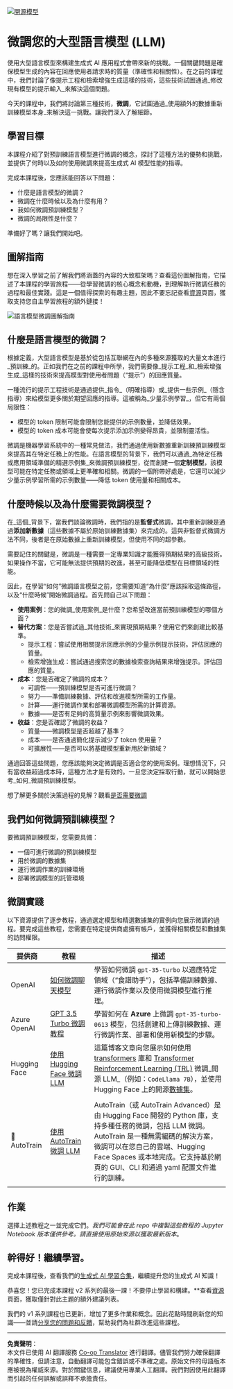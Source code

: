 <!--
CO_OP_TRANSLATOR_METADATA:
{
  "original_hash": "807f0d9fc1747e796433534e1be6a98a",
  "translation_date": "2025-10-17T15:17:15+00:00",
  "source_file": "18-fine-tuning/README.md",
  "language_code": "mo"
}
-->
[![開源模型](../../../translated_images/18-lesson-banner.f30176815b1a5074fce9cceba317720586caa99e24001231a92fd04eeb54a121.mo.png)](https://youtu.be/6UAwhL9Q-TQ?si=5jJd8yeQsCfJ97em)

# 微調您的大型語言模型 (LLM)

使用大型語言模型來構建生成式 AI 應用程式會帶來新的挑戰。一個關鍵問題是確保模型生成的內容在回應使用者請求時的質量（準確性和相關性）。在之前的課程中，我們討論了像提示工程和檢索增強生成這樣的技術，這些技術試圖通過_修改現有模型的提示輸入_來解決這個問題。

今天的課程中，我們將討論第三種技術，**微調**，它試圖通過_使用額外的數據重新訓練模型本身_來解決這一挑戰。讓我們深入了解細節。

## 學習目標

本課程介紹了對預訓練語言模型進行微調的概念，探討了這種方法的優勢和挑戰，並提供了何時以及如何使用微調來提高生成式 AI 模型性能的指導。

完成本課程後，您應該能回答以下問題：

- 什麼是語言模型的微調？
- 微調在什麼時候以及為什麼有用？
- 我如何微調預訓練模型？
- 微調的局限性是什麼？

準備好了嗎？讓我們開始吧。

## 圖解指南

想在深入學習之前了解我們將涵蓋的內容的大致框架嗎？查看這份圖解指南，它描述了本課程的學習旅程——從學習微調的核心概念和動機，到理解執行微調任務的過程和最佳實踐。這是一個值得探索的有趣主題，因此不要忘記查看[資源](./RESOURCES.md?WT.mc_id=academic-105485-koreyst)頁面，獲取支持您自主學習旅程的額外鏈接！

![語言模型微調圖解指南](../../../translated_images/18-fine-tuning-sketchnote.11b21f9ec8a703467a120cb79a28b5ac1effc8d8d9d5b31bbbac6b8640432e14.mo.png)

## 什麼是語言模型的微調？

根據定義，大型語言模型是基於從包括互聯網在內的多種來源獲取的大量文本進行_預訓練_的。正如我們在之前的課程中所學，我們需要像_提示工程_和_檢索增強生成_這樣的技術來提高模型對使用者問題（“提示”）的回應質量。

一種流行的提示工程技術是通過提供_指令_（明確指導）或_提供一些示例_（隱含指導）來給模型更多關於期望回應的指導。這被稱為_少量示例學習_，但它有兩個局限性：

- 模型的 token 限制可能會限制您能提供的示例數量，並降低效果。
- 模型的 token 成本可能會使每次提示添加示例變得昂貴，並限制靈活性。

微調是機器學習系統中的一種常見做法，我們通過使用新數據重新訓練預訓練模型來提高其在特定任務上的性能。在語言模型的背景下，我們可以通過_為特定任務或應用領域準備的精選示例集_來微調預訓練模型，從而創建一個**定制模型**，該模型可能在特定任務或領域上更準確和相關。微調的一個附帶好處是，它還可以減少少量示例學習所需的示例數量——降低 token 使用量和相關成本。

## 什麼時候以及為什麼需要微調模型？

在_這個_背景下，當我們談論微調時，我們指的是**監督式**微調，其中重新訓練是通過**添加新數據**（這些數據不屬於原始訓練數據集）來完成的。這與非監督式微調方法不同，後者是在原始數據上重新訓練模型，但使用不同的超參數。

需要記住的關鍵是，微調是一種需要一定專業知識才能獲得預期結果的高級技術。如果操作不當，它可能無法提供預期的改進，甚至可能降低模型在目標領域的性能。

因此，在學習“如何”微調語言模型之前，您需要知道“為什麼”應該採取這條路徑，以及“什麼時候”開始微調過程。首先問自己以下問題：

- **使用案例**：您的微調_使用案例_是什麼？您希望改進當前預訓練模型的哪個方面？
- **替代方案**：您是否嘗試過_其他技術_來實現預期結果？使用它們來創建比較基準。
  - 提示工程：嘗試使用相關提示回應示例的少量示例提示技術。評估回應的質量。
  - 檢索增強生成：嘗試通過搜索您的數據檢索查詢結果來增強提示。評估回應的質量。
- **成本**：您是否確定了微調的成本？
  - 可調性——預訓練模型是否可進行微調？
  - 努力——準備訓練數據、評估和改進模型所需的工作量。
  - 計算——運行微調作業和部署微調模型所需的計算資源。
  - 數據——是否有足夠的高質量示例來影響微調效果。
- **收益**：您是否確認了微調的收益？
  - 質量——微調模型是否超越了基準？
  - 成本——是否通過簡化提示減少了 token 使用量？
  - 可擴展性——是否可以將基礎模型重新用於新領域？

通過回答這些問題，您應該能夠決定微調是否適合您的使用案例。理想情況下，只有當收益超過成本時，這種方法才是有效的。一旦您決定採取行動，就可以開始思考_如何_微調預訓練模型。

想了解更多關於決策過程的見解？觀看[是否需要微調](https://www.youtube.com/watch?v=0Jo-z-MFxJs)

## 我們如何微調預訓練模型？

要微調預訓練模型，您需要具備：

- 一個可進行微調的預訓練模型
- 用於微調的數據集
- 運行微調作業的訓練環境
- 部署微調模型的託管環境

## 微調實踐

以下資源提供了逐步教程，通過選定模型和精選數據集的實例向您展示微調的過程。要完成這些教程，您需要在特定提供商處擁有帳戶，並獲得相關模型和數據集的訪問權限。

| 提供商       | 教程                                                                                                                                                                       | 描述                                                                                                                                                                                                                                                                                                                                                                                                                        |
| ------------ | -------------------------------------------------------------------------------------------------------------------------------------------------------------------------- | ---------------------------------------------------------------------------------------------------------------------------------------------------------------------------------------------------------------------------------------------------------------------------------------------------------------------------------------------------------------------------------------------------------------------------------- |
| OpenAI       | [如何微調聊天模型](https://github.com/openai/openai-cookbook/blob/main/examples/How_to_finetune_chat_models.ipynb?WT.mc_id=academic-105485-koreyst)                        | 學習如何微調 `gpt-35-turbo` 以適應特定領域（“食譜助手”），包括準備訓練數據、運行微調作業以及使用微調模型進行推理。                                                                                                                                                                                                                                              |
| Azure OpenAI | [GPT 3.5 Turbo 微調教程](https://learn.microsoft.com/azure/ai-services/openai/tutorials/fine-tune?tabs=python-new%2Ccommand-line?WT.mc_id=academic-105485-koreyst)         | 學習如何在 **Azure** 上微調 `gpt-35-turbo-0613` 模型，包括創建和上傳訓練數據、運行微調作業、部署和使用新模型的步驟。                                                                                                                                                                                                                                                                 |
| Hugging Face | [使用 Hugging Face 微調 LLM](https://www.philschmid.de/fine-tune-llms-in-2024-with-trl?WT.mc_id=academic-105485-koreyst)                                                   | 這篇博客文章向您展示如何使用 [transformers](https://huggingface.co/docs/transformers/index?WT.mc_id=academic-105485-koreyst) 庫和 [Transformer Reinforcement Learning (TRL)](https://huggingface.co/docs/trl/index?WT.mc_id=academic-105485-koreyst]) 微調_開源 LLM_（例如：`CodeLlama 7B`），並使用 Hugging Face 上的開源[數據集](https://huggingface.co/docs/datasets/index?WT.mc_id=academic-105485-koreyst)。 |
|              |                                                                                                                                                                            |                                                                                                                                                                                                                                                                                                                                                                                                                                    |
| 🤗 AutoTrain | [使用 AutoTrain 微調 LLM](https://github.com/huggingface/autotrain-advanced/?WT.mc_id=academic-105485-koreyst)                                                             | AutoTrain（或 AutoTrain Advanced）是由 Hugging Face 開發的 Python 庫，支持多種任務的微調，包括 LLM 微調。AutoTrain 是一種無需編碼的解決方案，微調可以在您自己的雲端、Hugging Face Spaces 或本地完成。它支持基於網頁的 GUI、CLI 和通過 yaml 配置文件進行的訓練。                                                                               |
|              |                                                                                                                                                                            |                                                                                                                                                                                                                                                                                                                                                                                                                                    |

## 作業

選擇上述教程之一並完成它們。_我們可能會在此 repo 中複製這些教程的 Jupyter Notebook 版本僅供參考。請直接使用原始來源以獲取最新版本_。

## 幹得好！繼續學習。

完成本課程後，查看我們的[生成式 AI 學習合集](https://aka.ms/genai-collection?WT.mc_id=academic-105485-koreyst)，繼續提升您的生成式 AI 知識！

恭喜您！您已完成本課程 v2 系列的最後一課！不要停止學習和構建。\*\*查看[資源](RESOURCES.md?WT.mc_id=academic-105485-koreyst)頁面，獲取僅針對此主題的額外建議列表。

我們的 v1 系列課程也已更新，增加了更多作業和概念。因此花點時間刷新您的知識——並請[分享您的問題和反饋](https://github.com/microsoft/generative-ai-for-beginners/issues?WT.mc_id=academic-105485-koreyst)，幫助我們為社群改進這些課程。

---

**免責聲明**：  
本文件已使用 AI 翻譯服務 [Co-op Translator](https://github.com/Azure/co-op-translator) 進行翻譯。儘管我們努力確保翻譯的準確性，但請注意，自動翻譯可能包含錯誤或不準確之處。原始文件的母語版本應被視為權威來源。對於關鍵信息，建議使用專業人工翻譯。我們對因使用此翻譯而引起的任何誤解或誤釋不承擔責任。